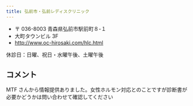 ```yaml
---
title: 弘前市・弘前レディスクリニック
---
```


- 〒 036-8003 青森県弘前市駅前町８-１
- 大町タウンビル 3F
- <http://www.oc-hirosaki.com/hlc.html>

休診日：日曜、祝日・水曜午後、土曜午後

## コメント

MTF さんから情報提供ありました。女性ホルモン対応とのことですが診断書が必要かどうかは問い合わせて確認してください

